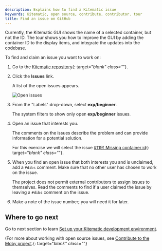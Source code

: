 ```yaml
---
description: Explains how to find a Kitematic issue
keywords: Kitematic, open source, contribute, contributor, tour
title: Find an issue on GitHub
---
```

Currently, the Kitematic GUI shows the name of a selected container, but not the ID. The tour shows you how to improve the GUI by adding the container ID to the display items, and integrate the updates into the codebase.

To find and claim an issue you want to work on:

1. Go to the [Kitematic repository](https://github.com/docker/kitematic){: target="*blank" class="*"}.

2. Click the **Issues** link.
    
    A list of the open issues appears.
    
    ![Open issues](images/list_open_issues.png)

3. From the "Labels" drop-down, select <strong class="gh-label beginner">exp/beginner</strong>.
    
    The system filters to show only open <strong class="gh-label beginner">exp/beginner</strong> issues.

4. Open an issue that interests you.
    
    The comments on the issues describe the problem and can provide information for a potential solution.
    
    For this exercise we will select the issue [#1191 Missing container id](https://github.com/docker/kitematic/issues/1191){: target="*blank" class="*"}.

5. When you find an open issue that both interests you and is unclaimed, add a `#dibs` comment. Make sure that no other user has chosen to work on the issue.
    
    The project does not permit external contributors to assign issues to themselves. Read the comments to find if a user claimed the issue by leaving a `#dibs` comment on the issue.

6. Make a note of the issue number; you will need it for later.

## Where to go next

Go to next section to learn [Set up your Kitematic development environment](set_up_dev.md).

(For more about working with open source issues, see [Contribute to the Moby project](https://github.com/moby/moby/blob/master/CONTRIBUTING.md).{: target="*blank" class="*"}